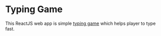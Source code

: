 # Typing Game

This ReactJS web app is simple [typing game](https://typing-game-mirko.vercel.app/) which helps player to type fast.
